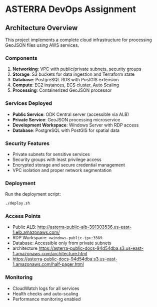 # ASTERRA DevOps Assignment

## Architecture Overview

This project implements a complete cloud infrastructure for processing GeoJSON files using AWS services.

### Components

1. **Networking**: VPC with public/private subnets, security groups
2. **Storage**: S3 buckets for data ingestion and Terraform state
3. **Database**: PostgreSQL RDS with PostGIS extension
4. **Compute**: EC2 instances, ECS cluster, Auto Scaling
5. **Processing**: Containerized GeoJSON processor

### Services Deployed

- **Public Service**: ODK Central server (accessible via ALB)
- **Private Service**: GeoJSON processing microservice
- **Development Workspace**: Windows Server with RDP access
- **Database**: PostgreSQL with PostGIS for spatial data

### Security Features

- Private subnets for sensitive services
- Security groups with least privilege access
- Encrypted storage and secure credential management
- VPC isolation and proper network segmentation

### Deployment

Run the deployment script:
```bash
./deploy.sh
```

### Access Points

- Public ALB: http://asterra-public-alb-391303536.us-east-1.elb.amazonaws.com/
- RDP Workspace: `<windows-public-ip>:3389`
- Database: Accessible only from private subnets
- architecture https://asterra-public-docs-94d54dba.s3.us-east-1.amazonaws.com/architecture.html
- https://asterra-public-docs-94d54dba.s3.us-east-1.amazonaws.com/half-pager.html

### Monitoring

- CloudWatch logs for all services
- Health checks and auto-scaling
- Performance monitoring enabled

